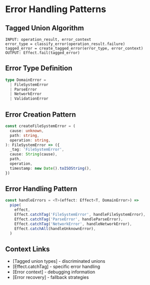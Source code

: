 # Error Handling Patterns

## Tagged Union Algorithm

```pseudo
INPUT: operation_result, error_context
error_type = classify_error(operation_result.failure)
tagged_error = create_tagged_error(error_type, error_context)
OUTPUT: Effect.fail(tagged_error)
```

## Error Type Definition

```typescript
type DomainError =
  | FileSystemError
  | ParseError
  | NetworkError
  | ValidationError
```

## Error Creation Pattern

```typescript
const createFileSystemError = (
  cause: unknown,
  path: string,
  operation: string,
): FileSystemError => ({
  _tag: 'FileSystemError',
  cause: String(cause),
  path,
  operation,
  timestamp: new Date().toISOString(),
})
```

## Error Handling Pattern

```typescript
const handleErrors = <T>(effect: Effect<T, DomainError>) =>
  pipe(
    effect,
    Effect.catchTag('FileSystemError', handleFileSystemError),
    Effect.catchTag('ParseError', handleParseError),
    Effect.catchTag('NetworkError', handleNetworkError),
    Effect.catchAll(handleUnknownError),
  )
```

## Context Links

- [Tagged union types] - discriminated unions
- [Effect.catchTag] - specific error handling
- [Error context] - debugging information
- [Error recovery] - fallback strategies
